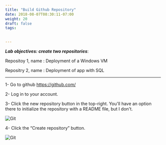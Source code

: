 ```yaml
---
title: "Build Github Repository"
date: 2018-08-07T08:30:11-07:00
weight: 20
draft: false
tags:
 
  
---
```


***Lab objectives: create two repositories***:

Repositoy 1, name : Deployment of a Windows VM

Repositry 2, name : Deployment of app with SQL 

----------------------------------------------------------------------------------------------

1- Go to github https://github.com/

2- Log in to your account.

3- Click the new repository button in the top-right. You'll have an option there to initialize the repository with a README file, but I don't.

![Git](/images/mfe/create-git-repo.png?classes=border,shadow)

4- Click the “Create repository” button.

![Git](/images/mfe/git-repo-public.png?classes=border,shadow)
